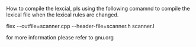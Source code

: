 How to compile the lexcial, pls using the following comamnd to compile the lexical file when the lexical rules are changed. 

flex --outfile=scanner.cpp --header-file=scanner.h    scanner.l

for more information please refer to gnu.org
